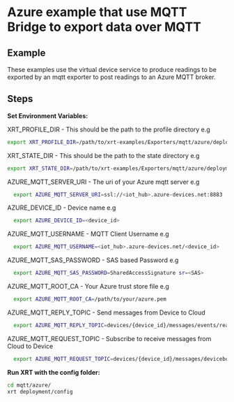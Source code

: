 # Azure example that use MQTT Bridge to export data over MQTT

## Example

These examples use the virtual device service to produce readings to be exported by an mqtt exporter to post readings to an Azure MQTT broker.

## Steps

**Set Environment Variables:**

XRT_PROFILE_DIR - This should be the path to the profile directory e.g

```bash
export XRT_PROFILE_DIR=/path/to/xrt-examples/Exporters/mqtt/azure/deployment/profiles/
```

XRT_STATE_DIR - This should be the path to the state directory e.g

```bash
export XRT_STATE_DIR=/path/to/xrt-examples/Exporters/mqtt/azure/deployment/state/
```

AZURE_MQTT_SERVER_URI - The uri of your Azure mqtt server e.g

```bash
  export AZURE_MQTT_SERVER_URI=ssl://<iot_hub>.azure-devices.net:8883
```

AZURE_DEVICE_ID - Device name e.g

```bash
  export AZURE_DEVICE_ID=<device_id>
```

AZURE_MQTT_USERNAME - MQTT Client Username e.g

```bash
  export AZURE_MQTT_USERNAME=<iot_hub>.azure-devices.net/<device_id>
```

AZURE_MQTT_SAS_PASSWORD - SAS based Password e.g

```bash
  export AZURE_MQTT_SAS_PASSWORD=SharedAccessSignature sr=<SAS>
```

AZURE_MQTT_ROOT_CA - Your Azure trust store file e.g

```bash
  export AZURE_MQTT_ROOT_CA=/path/to/your/azure.pem
```

AZURE_MQTT_REPLY_TOPIC - Send messages from Device to Cloud

```bash
  export AZURE_MQTT_REPLY_TOPIC=devices/{device_id}/messages/events/readpipe
```

AZURE_MQTT_REQUEST_TOPIC - Subscribe to receive messages from Cloud to Device

```bash
  export AZURE_MQTT_REQUEST_TOPIC=devices/{device_id}/messages/devicebound/#
```

**Run XRT with the config folder:**

```bash 
cd mqtt/azure/
xrt deployment/config
```
